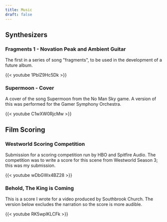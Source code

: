 ```yaml
---
title: Music
draft: false
---
```


<!--## Dropdown Sections

- Studio (pictures)
- Albums
- Hybrid Piano
- Media Composing
- Modular Synthesis
-->

## Synthesizers

### Fragments 1 - Novation Peak and Ambient Guitar

The first in a series of song "fragments", to be used in the development of a future album.

{{< youtube 1PblZ9Hc5Dk >}}

### Supermoon - Cover

A cover of the song Supermoon from the No Man Sky game. A version of this was performed for the Gamer Symphony Orchestra.

{{< youtube C1wXW0RjcMw >}}

## Film Scoring

### Westworld Scoring Competition

Submission for a scoring competition run by HBO and Spitfire Audio. The competition was to write a score for this scene from Westworld Season 3; this was my submission.

{{< youtube wDbGWx4BZ28 >}}

### Behold, The King is Coming

This is a score I wrote for a video produced by Southbrook Church. The version below excludes the narration so the score is more audible.

{{< youtube RK5wplKLCFk >}}